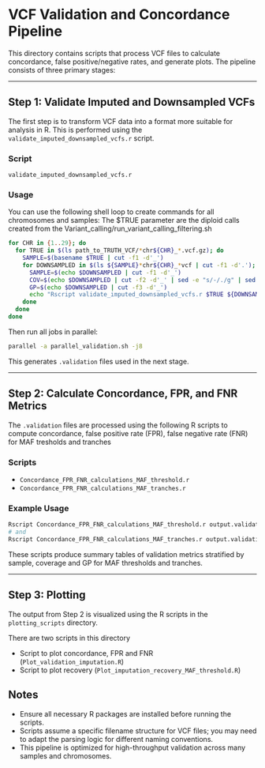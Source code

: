 # VCF Validation and Concordance Pipeline

This directory contains scripts that process VCF files to calculate concordance, false positive/negative rates, and generate plots. The pipeline consists of three primary stages:

---

## Step 1: Validate Imputed and Downsampled VCFs

The first step is to transform VCF data into a format more suitable for analysis in R. This is performed using the `validate_imputed_downsampled_vcfs.r` script.

### Script
```
validate_imputed_downsampled_vcfs.r
```

### Usage
You can use the following shell loop to create commands for all chromosomes and samples:
The $TRUE parameter are the diploid calls created from the Variant_calling/run_variant_calling_filtering.sh

```bash
for CHR in {1..29}; do
  for TRUE in $(ls path_to_TRUTH_VCF/*chr${CHR}_*.vcf.gz); do
    SAMPLE=$(basename $TRUE | cut -f1 -d'_')
    for DOWNSAMPLED in $(ls ${SAMPLE}*chr${CHR}_*vcf | cut -f1 -d'.'); do
      SAMPLE=$(echo $DOWNSAMPLED | cut -f1 -d'_')
      COV=$(echo $DOWNSAMPLED | cut -f2 -d'_' | sed -e "s/-/./g" | sed -e "s/X//g")
      GP=$(echo $DOWNSAMPLED | cut -f3 -d'_')
      echo "Rscript validate_imputed_downsampled_vcfs.r $TRUE ${DOWNSAMPLED}.vcf ${SAMPLE} $COV ${DOWNSAMPLED}.validation 2> ${DOWNSAMPLED}.error" >> parallel_validation.sh
    done
  done
done
```

Then run all jobs in parallel:

```bash
parallel -a parallel_validation.sh -j8
```

This generates `.validation` files used in the next stage.

---

## Step 2: Calculate Concordance, FPR, and FNR Metrics

The `.validation` files are processed using the following R scripts to compute concordance, false positive rate (FPR), false negative rate (FNR) for MAF tresholds and tranches

### Scripts
- `Concordance_FPR_FNR_calculations_MAF_threshold.r`
- `Concordance_FPR_FNR_calculations_MAF_tranches.r`

### Example Usage
```bash
Rscript Concordance_FPR_FNR_calculations_MAF_threshold.r output.validation
# and
Rscript Concordance_FPR_FNR_calculations_MAF_tranches.r output.validation
```

These scripts produce summary tables of validation metrics stratified by sample, coverage and GP for MAF thresholds and tranches.

---

## Step 3: Plotting

The output from Step 2 is visualized using the R scripts in the `plotting_scripts` directory.

There are two scripts in this directory
- Script to plot concordance, FPR and FNR (`Plot_validation_imputation.R`)
- Script to plot recovery (`Plot_imputation_recovery_MAF_threshold.R`)

## Notes
- Ensure all necessary R packages are installed before running the scripts.
- Scripts assume a specific filename structure for VCF files; you may need to adapt the parsing logic for different naming conventions.
- This pipeline is optimized for high-throughput validation across many samples and chromosomes.

